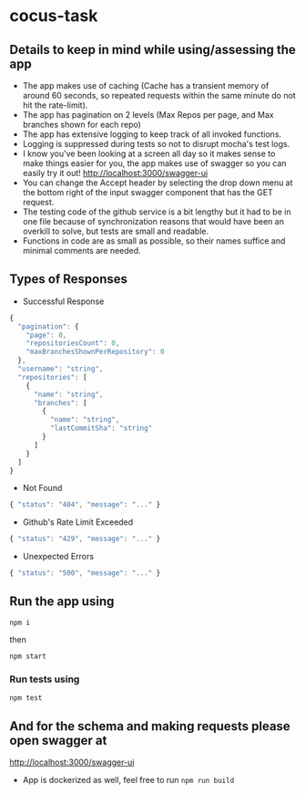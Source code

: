 # cocus-task

## Details to keep in mind while using/assessing the app

- The app makes use of caching (Cache has a transient memory of around 60 seconds, so repeated requests within the same minute do not hit the rate-limit).
- The app has pagination on 2 levels (Max Repos per page, and Max branches shown for each repo)
- The app has extensive logging to keep track of all invoked functions.
- Logging is suppressed during tests so not to disrupt mocha's test logs.
- I know you've been looking at a screen all day so it makes sense to make things easier for you, the app makes use of swagger so you can easily try it out!
  [http://localhost:3000/swagger-ui](http://localhost:3000/swagger-ui)
- You can change the Accept header by selecting the drop down menu at the bottom right of the input swagger component that has the GET request.
- The testing code of the github service is a bit lengthy but it had to be in one file because of synchronization reasons that would have been an overkill to solve, but tests are small and readable.
- Functions in code are as small as possible, so their names suffice and minimal comments are needed.

## Types of Responses

- Successful Response

```javascript
{
  "pagination": {
    "page": 0,
    "repositoriesCount": 0,
    "maxBranchesShownPerRepository": 0
  },
  "username": "string",
  "repositories": [
    {
      "name": "string",
      "branches": [
        {
          "name": "string",
          "lastCommitSha": "string"
        }
      ]
    }
  ]
}
```

- Not Found
```javascript
{ "status": "404", "message": "..." }
```

- Github's Rate Limit Exceeded
```javascript
{ "status": "429", "message": "..." }
```

- Unexpected Errors
```javascript
{ "status": "500", "message": "..." }
```

## Run the app using

`npm i`

then

`npm start`

### Run tests using

`npm test`

## And for the schema and making requests please open swagger at

[http://localhost:3000/swagger-ui](http://localhost:3000/swagger-ui)

- App is dockerized as well, feel free to run
  `npm run build`
